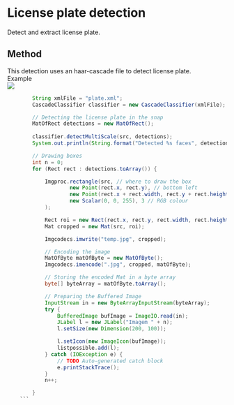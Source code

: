 # License plate detection
Detect and extract license plate.

## Method
This detection uses an haar-cascade file to detect license plate.<br>
Example<br>
<img src="http://answers.opencv.org/upfiles/14039682835002835.jpg"/><br>
```java
   		String xmlFile = "plate.xml";
		CascadeClassifier classifier = new CascadeClassifier(xmlFile);

		// Detecting the license plate in the snap
		MatOfRect detections = new MatOfRect();
		
		classifier.detectMultiScale(src, detections);
		System.out.println(String.format("Detected %s faces", detections.toArray().length));

		// Drawing boxes
		int n = 0;
		for (Rect rect : detections.toArray()) {

			Imgproc.rectangle(src, // where to draw the box
					new Point(rect.x, rect.y), // bottom left
					new Point(rect.x + rect.width, rect.y + rect.height), // top right
					new Scalar(0, 0, 255), 3 // RGB colour
			);

			Rect roi = new Rect(rect.x, rect.y, rect.width, rect.height);
			Mat cropped = new Mat(src, roi);

			Imgcodecs.imwrite("temp.jpg", cropped);

			// Encoding the image
			MatOfByte matOfByte = new MatOfByte();
			Imgcodecs.imencode(".jpg", cropped, matOfByte);

			// Storing the encoded Mat in a byte array
			byte[] byteArray = matOfByte.toArray();

			// Preparing the Buffered Image
			InputStream in = new ByteArrayInputStream(byteArray);
			try {
				BufferedImage bufImage = ImageIO.read(in);
				JLabel l = new JLabel("Imagem " + n);
				l.setSize(new Dimension(200, 100));

				l.setIcon(new ImageIcon(bufImage));
				listpossible.add(l);
			} catch (IOException e) {
				// TODO Auto-generated catch block
				e.printStackTrace();
			}
			n++;

		}
    ```
    
